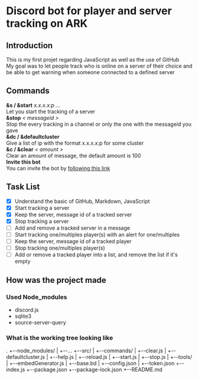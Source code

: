 # Discord bot for player and server tracking on ARK  
## Introduction  
This is my first projet regarding JavaScript as well as the use of GitHub  
My goal was to let people track who is online on a server of their choice
and be able to get warning when someone connected to a defined server  

## Commands  
**&s / &start** *x.x.x.x:p ...*  
Let you start the tracking of a server  
**&stop** *< messageid >*  
Stop the every tracking in a channel or only the one with the messageid you gave  
**&dc / &defaultcluster**  
Give a list of ip with the format x.x.x.x:p for some cluster  
**&c / &clear** *< amount >*  
Clear an amount of message, the default amount is 100  
**Invite this bot**  
‎‎You can invite the bot by [following this link](https://bit.ly/30LMOoe)  

## Task List  
- [x] Understand the basic of GitHub, Markdown, JavaScript  
- [x] Start tracking a server  
- [x] Keep the server, message id of a tracked server  
- [x] Stop tracking a server  
- [ ] Add and remove a tracked server in a message  
- [ ] Start tracking one/multiples player(s) with an alert for one/multiples  
- [ ] Keep the server, message id of a tracked player  
- [ ] Stop tracking one/multiples player(s)  
- [ ] Add or remove a tracked player into a list, and remove the list if it's empty  

## How was the project made  
### Used Node_modules  
- discord.js  
- sqlite3  
- source-server-query

### What is the working tree looking like
.
+--node_modules/
|  +--...
+--src/
|  +--commands/
|     +--clear.js
|     +--defaultcluster.js
|     +--help.js
|     +--reload.js
|     +--start.js
|     +--stop.js
|  +--tools/
|     +--embedGenerator.js
|  +--base.bd
|  +--config.json
|  +--token.json
+--index.js
+--package.json
+--package-lock.json
+--README.md